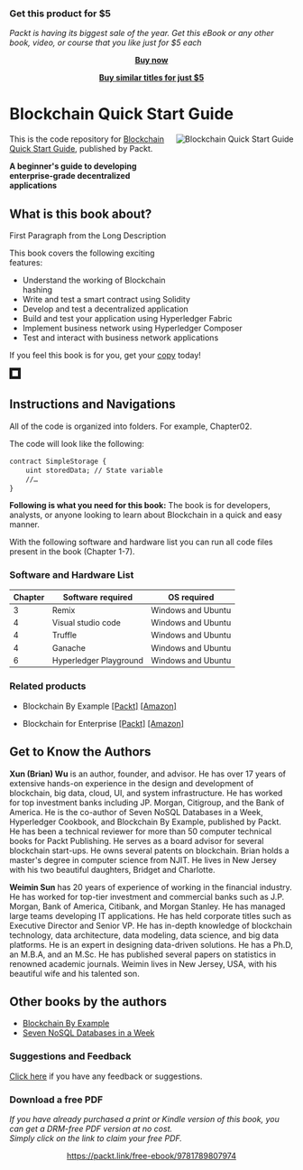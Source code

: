 
### Get this product for $5

<i>Packt is having its biggest sale of the year. Get this eBook or any other book, video, or course that you like just for $5 each</i>


<b><p align='center'>[Buy now](https://packt.link/9781789807974)</p></b>


<b><p align='center'>[Buy similar titles for just $5](https://subscription.packtpub.com/search)</p></b>


# Blockchain Quick Start Guide

<a href="https://www.packtpub.com/big-data-and-business-intelligence/blockchain-quick-start-guide?utm_source=github&utm_medium=repository&utm_campaign=9781789807974"><img src="https://dz13w8afd47il.cloudfront.net/sites/default/files/imagecache/ppv4_main_book_cover/9781789807974_cover.png" alt="Blockchain Quick Start Guide" height="256px" align="right"></a>

This is the code repository for [Blockchain Quick Start Guide](https://www.packtpub.com/big-data-and-business-intelligence/blockchain-quick-start-guide?utm_source=github&utm_medium=repository&utm_campaign=9781789807974), published by Packt.

**A beginner's guide to developing enterprise-grade decentralized applications**

## What is this book about?
First Paragraph from the Long Description

This book covers the following exciting features:
* Understand the working of Blockchain hashing 
* Write and test a smart contract using Solidity
* Develop and test a decentralized application
* Build and test your application using Hyperledger Fabric
* Implement business network using Hyperledger Composer 
* Test and interact with business network applications

If you feel this book is for you, get your [copy](https://www.amazon.com/dp/1789807972) today!

<a href="https://www.packtpub.com/?utm_source=github&utm_medium=banner&utm_campaign=GitHubBanner"><img src="https://raw.githubusercontent.com/PacktPublishing/GitHub/master/GitHub.png" 
alt="https://www.packtpub.com/" border="5" /></a>


## Instructions and Navigations
All of the code is organized into folders. For example, Chapter02.

The code will look like the following:
```
contract SimpleStorage {
    uint storedData; // State variable
    //…
}
```

**Following is what you need for this book:**
The book is for developers, analysts, or anyone looking to learn about Blockchain in a quick and easy manner.	

With the following software and hardware list you can run all code files present in the book (Chapter 1-7).

### Software and Hardware List

| Chapter  | Software required                   | OS required                        |
| -------- | ------------------------------------| -----------------------------------|
| 3        | Remix                     | Windows and Ubuntu |
| 4        | Visual studio code            | Windows and Ubuntu |
| 4        | Truffle            | Windows and Ubuntu |
| 4        | Ganache   | Windows and Ubuntu |
| 6        | Hyperledger Playground | Windows and Ubuntu | 



### Related products
* Blockchain By Example [[Packt]](https://www.packtpub.com/big-data-and-business-intelligence/blockchain-example?utm_source=github&utm_medium=repository&utm_campaign=9781788475686) [[Amazon]](https://www.amazon.com/dp/1788475682)

* Blockchain for Enterprise [[Packt]](https://www.packtpub.com/big-data-and-business-intelligence/blockchain-enterprise?utm_source=github&utm_medium=repository&utm_campaign=9781788479745) [[Amazon]](https://www.amazon.com/dp/B07BJLBB4J)

## Get to Know the Authors

**Xun (Brian) Wu**
is an author, founder, and advisor. He has over 17 years of extensive hands-on experience in the design and development of blockchain, big data, cloud, UI, and system infrastructure. He has worked for top investment banks including JP. Morgan, Citigroup, and the Bank of America. He is the co-author of Seven NoSQL Databases in a Week, Hyperledger Cookbook, and Blockchain By Example, published by Packt. He has been a technical reviewer for more than 50 computer technical books for Packt Publishing. He serves as a board advisor for several blockchain start-ups. He owns several patents on blockchain. Brian holds a master's degree in computer science from NJIT. He lives in New Jersey with his two beautiful daughters, Bridget and Charlotte.

**Weimin Sun**
has 20 years of experience of working in the financial industry. He has worked for top-tier investment and commercial banks such as J.P. Morgan, Bank of America, Citibank, and Morgan Stanley. He has managed large teams developing IT applications. He has held corporate titles such as Executive Director and Senior VP. He has in-depth knowledge of blockchain technology, data architecture, data modeling, data science, and big data platforms. He is an expert in designing data-driven solutions. He has a Ph.D, an M.B.A, and an M.Sc. He has published several papers on statistics in renowned academic journals. Weimin lives in New Jersey, USA, with his beautiful wife and his talented son.



## Other books by the authors
* [Blockchain By Example](https://www.packtpub.com/big-data-and-business-intelligence/blockchain-example?utm_source=github&utm_medium=repository&utm_campaign=9781788475686)
* [Seven NoSQL Databases in a Week](https://www.packtpub.com/big-data-and-business-intelligence/seven-nosql-databases-week?utm_source=github&utm_medium=repository&utm_campaign=9781787288867)

### Suggestions and Feedback
[Click here](https://docs.google.com/forms/d/e/1FAIpQLSdy7dATC6QmEL81FIUuymZ0Wy9vH1jHkvpY57OiMeKGqib_Ow/viewform) if you have any feedback or suggestions.
### Download a free PDF

 <i>If you have already purchased a print or Kindle version of this book, you can get a DRM-free PDF version at no cost.<br>Simply click on the link to claim your free PDF.</i>
<p align="center"> <a href="https://packt.link/free-ebook/9781789807974">https://packt.link/free-ebook/9781789807974 </a> </p>